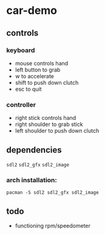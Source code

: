 # car-demo

## controls

### keyboard

- mouse controls hand
- left button to grab
- w to accelerate
- shift to push down clutch
- esc to quit

### controller

- right stick controls hand
- right shoulder to grab stick
- left shoulder to push down clutch

## dependencies

`sdl2`
`sdl2_gfx`
`sdl2_image`

### arch installation:

`pacman -S sdl2 sdl2_gfx sdl2_image`

## todo

- functioning rpm/speedometer
